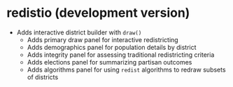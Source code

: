 # redistio (development version)

* Adds interactive district builder with `draw()`
  * Adds primary draw panel for interactive redistricting
  * Adds demographics panel for population details by district
  * Adds integrity panel for assessing traditional redistricting criteria
  * Adds elections panel for summarizing partisan outcomes
  * Adds algorithms panel for using `redist` algorithms to redraw subsets of districts
